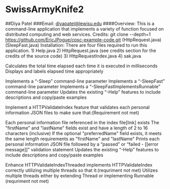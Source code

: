 # SwissArmyKnife2
##Diya Patel
###Email: diyapatel@lewisu.edu
####Overview: This is a command-line application that implements a variety of function focused on distributed computing and web services.
Credits: git clone --depth=1 https://github.com/EricJPogue/cpsc-example-code.git (HttpRequest.java) (SleepFast.java)
Installation: There are four files required to run this application.
              1) Help.java 
              2) HttpRequest.java (see credits section for the credits of the source code)
              3) HttpRequestIndex.java
              4) sak.java


Calculates the total time elapsed each time it is executed in milliseconds
Displays and labels elapsed time appropriately

Implements a “-Sleep” command-line parameter
Implements a “-SleepFast” command-line parameter
Implements a “-SleepFastImplementsRunnable” command-line parameter
Updates the existing “-Help” features to include descriptions and copy/paste examples

Implement a HTTPValidateIndex feature that validates each personal information JSON files to make sure that:(Requirement not met)

Each personal information file referenced in the index file[link] exists
The "firstName" and "lastName" fields exist and have a length of 2 to 16 characters (inclusive)
If the optional "preferredName" field exists, it meets the same length requirements as "firstName" and "lastName"
Prints each personal information JSON file followed by a “passed” or “failed - [[error message]]” validation statement
Updates the existing “-Help” features to include descriptions and copy/paste examples

Enhance HTTPValidateIndexThreaded implements HTTPValidateIndex correctly utilizing multiple threads so that it:(requriment not met)
Utilizes multiple threads either by extending Thread or implementing Runnable (requriment not met)


